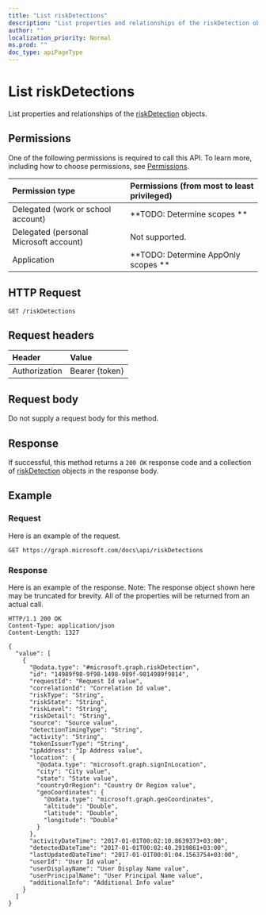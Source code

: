 ```yaml
---
title: "List riskDetections"
description: "List properties and relationships of the riskDetection objects."
author: ""
localization_priority: Normal
ms.prod: ""
doc_type: apiPageType
---
```


# List riskDetections

List properties and relationships of the [riskDetection](../resources/riskdetection.md) objects.

## Permissions
One of the following permissions is required to call this API. To learn more, including how to choose permissions, see [Permissions](/concepts/permissions-reference.md).

|Permission type|Permissions (from most to least privileged)|
|:---|:---|
|Delegated (work or school account)|**TODO: Determine scopes **|
|Delegated (personal Microsoft account)|Not supported.|
|Application|**TODO: Determine AppOnly scopes **|

## HTTP Request
<!-- {
  "blockType": "ignored"
}
-->
``` http
GET /riskDetections
```

## Request headers
|Header|Value|
|:---|:---|
|Authorization|Bearer {token}|

## Request body
Do not supply a request body for this method.

## Response
If successful, this method returns a `200 OK` response code and a collection of [riskDetection](../resources/riskdetection.md) objects in the response body.

## Example

### Request
Here is an example of the request.
<!-- {
  "blockType": "request",
  "name": "get_riskdetection"
}
-->
``` http
GET https://graph.microsoft.com/docs\api/riskDetections
```

### Response
Here is an example of the response. Note: The response object shown here may be truncated for brevity. All of the properties will be returned from an actual call.
<!-- {
  "blockType": "response",
  "truncated": true,
  "@odata.type": "collection(microsoft.graph.riskdetection)"
}
-->
``` http
HTTP/1.1 200 OK
Content-Type: application/json
Content-Length: 1327

{
  "value": [
    {
      "@odata.type": "#microsoft.graph.riskDetection",
      "id": "14989f98-9f98-1498-989f-9814989f9814",
      "requestId": "Request Id value",
      "correlationId": "Correlation Id value",
      "riskType": "String",
      "riskState": "String",
      "riskLevel": "String",
      "riskDetail": "String",
      "source": "Source value",
      "detectionTimingType": "String",
      "activity": "String",
      "tokenIssuerType": "String",
      "ipAddress": "Ip Address value",
      "location": {
        "@odata.type": "microsoft.graph.signInLocation",
        "city": "City value",
        "state": "State value",
        "countryOrRegion": "Country Or Region value",
        "geoCoordinates": {
          "@odata.type": "microsoft.graph.geoCoordinates",
          "altitude": "Double",
          "latitude": "Double",
          "longitude": "Double"
        }
      },
      "activityDateTime": "2017-01-01T00:02:10.8639373+03:00",
      "detectedDateTime": "2017-01-01T00:02:40.2919861+03:00",
      "lastUpdatedDateTime": "2017-01-01T00:01:04.1563754+03:00",
      "userId": "User Id value",
      "userDisplayName": "User Display Name value",
      "userPrincipalName": "User Principal Name value",
      "additionalInfo": "Additional Info value"
    }
  ]
}
```

